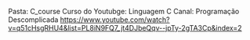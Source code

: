 
Pasta: C_course
Curso do Youtubge: Linguagem C
Canal: Programação Descomplicada
https://www.youtube.com/watch?v=q51cHsgRHU4&list=PL8iN9FQ7_jt4DJbeQqv--jpTy-2gTA3Cp&index=2